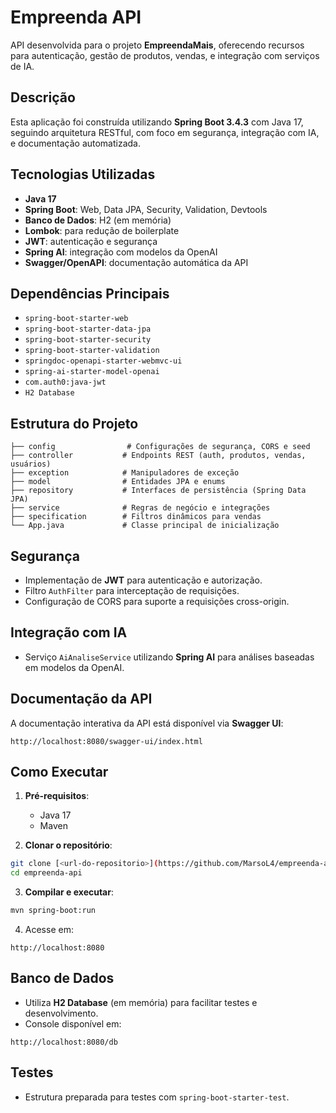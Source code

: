 
# Empreenda API

API desenvolvida para o projeto **EmpreendaMais**, oferecendo recursos para autenticação, gestão de produtos, vendas, e integração com serviços de IA.

## Descrição

Esta aplicação foi construída utilizando **Spring Boot 3.4.3** com Java 17, seguindo arquitetura RESTful, com foco em segurança, integração com IA, e documentação automatizada.

## Tecnologias Utilizadas

- **Java 17**
- **Spring Boot**: Web, Data JPA, Security, Validation, Devtools
- **Banco de Dados**: H2 (em memória)
- **Lombok**: para redução de boilerplate
- **JWT**: autenticação e segurança
- **Spring AI**: integração com modelos da OpenAI
- **Swagger/OpenAPI**: documentação automática da API

## Dependências Principais

- `spring-boot-starter-web`
- `spring-boot-starter-data-jpa`
- `spring-boot-starter-security`
- `spring-boot-starter-validation`
- `springdoc-openapi-starter-webmvc-ui`
- `spring-ai-starter-model-openai`
- `com.auth0:java-jwt`
- `H2 Database`

## Estrutura do Projeto

```
├── config                # Configurações de segurança, CORS e seed
├── controller           # Endpoints REST (auth, produtos, vendas, usuários)
├── exception            # Manipuladores de exceção
├── model                # Entidades JPA e enums
├── repository           # Interfaces de persistência (Spring Data JPA)
├── service              # Regras de negócio e integrações
├── specification        # Filtros dinâmicos para vendas
└── App.java             # Classe principal de inicialização
```

## Segurança

- Implementação de **JWT** para autenticação e autorização.
- Filtro `AuthFilter` para interceptação de requisições.
- Configuração de CORS para suporte a requisições cross-origin.

## Integração com IA

- Serviço `AiAnaliseService` utilizando **Spring AI** para análises baseadas em modelos da OpenAI.

## Documentação da API

A documentação interativa da API está disponível via **Swagger UI**:

```
http://localhost:8080/swagger-ui/index.html
```

## Como Executar

1. **Pré-requisitos**:
   - Java 17
   - Maven

2. **Clonar o repositório**:

```bash
git clone [<url-do-repositorio>](https://github.com/MarsoL4/empreenda-api)
cd empreenda-api
```

3. **Compilar e executar**:

```bash
mvn spring-boot:run
```

4. Acesse em:

```
http://localhost:8080
```

## Banco de Dados

- Utiliza **H2 Database** (em memória) para facilitar testes e desenvolvimento.
- Console disponível em:

```
http://localhost:8080/db
```

## Testes

- Estrutura preparada para testes com `spring-boot-starter-test`.
